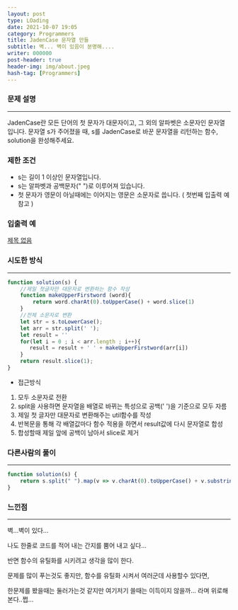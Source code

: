 ```yaml
---
layout: post
type: LOading
date: 2021-10-07 19:05
category: Programmers
title: JadenCase 문자열 만들
subtitle: 벽... 벽이 있음이 분명해....
writer: 000000
post-header: true
header-img: img/about.jpeg
hash-tag: [Programmers]
---
```


### 문제 설명

------

JadenCase란 모든 단어의 첫 문자가 대문자이고, 그 외의 알파벳은 소문자인 문자열입니다. 문자열 s가 주어졌을 때, s를 JadenCase로 바꾼 문자열을 리턴하는 함수, solution을 완성해주세요.

### 제한 조건

- s는 길이 1 이상인 문자열입니다.
- s는 알파벳과 공백문자(" ")로 이루어져 있습니다.
- 첫 문자가 영문이 아닐때에는 이어지는 영문은 소문자로 씁니다. ( 첫번째 입출력 예 참고 )

### 입출력 예

[제목 없음](https://www.notion.so/058ddc19ecc54da992d0da73e596c071)

### 시도한 방식

------

```jsx
function solution(s) {
    //제일 첫글자만 대문자로 변환하는 함수 작성
    function makeUpperFirstword (word){
        return word.charAt(0).toUpperCase() + word.slice(1)
    }
    //전체 소문자로 변환
    let str = s.toLowerCase();
    let arr = str.split(' ');
    let result = ''
    for(let i = 0 ; i < arr.length ; i++){
       result = result + ' ' + makeUpperFirstword(arr[i])
    }
    return result.slice(1);
}
```

- 접근방식

1. 모두 소문자로 전환
2. split을 사용하면 문자열을 배열로 바뀌는 특성으로 공백(' ')을 기준으로 모두 자름
3. 제일 첫 글자만 대문자로 변환해주는 util함수를 작성
4. 반복문을 통해 각 배열값마다 함수 적용을 하면서 result값에 다시 문자열로 합성
5. 합성할때 제일 앞에 공백이 남아서 slice로 제거

### 다른사람의 풀이

------

```jsx
function solution(s) {
    return s.split(" ").map(v => v.charAt(0).toUpperCase() + v.substring(1).toLowerCase()).join(" ");
}
```

### 느낀점

------

벽...벽이 있다...

나도 한줄로 코드를 적어 내는 간지를 뿜어 내고 싶다...

반면 함수의 유틸화를 시키려고 생각을 많이 한다.

문제를 많이 푸는것도 좋지만, 함수를 유틸화 시켜서 여러군데 사용할수 있다면,

한문제를 봤을때는 둘러가는것 같지만 여기저기 쓸때는 이득이지 않을까... 라며 위로해본다..쩝...